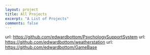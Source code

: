 ```yaml
---
layout: project
title: All Projects
excerpt: "A List of Projects"
comments: false
---
```



url: https://github.com/edwardbottom/PsychologySupportSystem
url: https://github.com/edwardbottom/weatherstation
url: https://github.com/edwardbottom/GameBase


